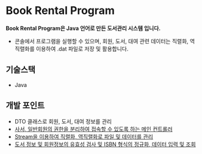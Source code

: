 # Book Rental Program


**Book Rental Program은 Java 언어로 만든 도서관리 시스템 입니다.** 

- 콘솔에서 프로그램을 실행할 수 있으며, 회원, 도서, 대여 관련 데이터는 직렬화, 역직렬화를 이용하여 .dat 파일로 저장 및 활용합니다.


## 기술스택

- Java


## 개발 포인트

- DTO 클래스로 회원, 도서, 대여 정보를 관리
- [사서, 일반회원의 권한을 분리하여 접속할 수 있도록 하는 메인 컨트롤러](https://github.com/minah0523/bookRental/blob/main/BookMainExecution.java)
- [Stream을 이용하여 직렬화, 역직렬화로 파일 및 데이터를 관리](https://github.com/minah0523/bookRental/blob/main/BookRentalSerializable.java)
- [도서 정보 및 회원정보의 유효성 검사 및 ISBN 형식의 정규화, 데이터 입력 및 조회](https://github.com/minah0523/bookRental/blob/main/BookRentalCtrl.java)
